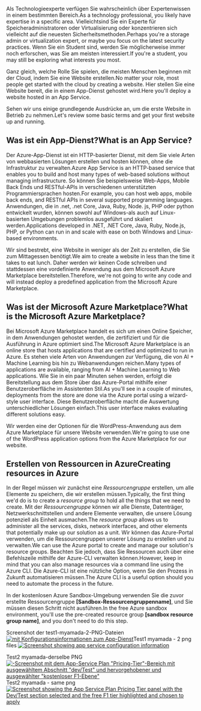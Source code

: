 <span data-ttu-id="54029-101">Als Technologieexperte verfügen Sie wahrscheinlich über Expertenwissen in einem bestimmten Bereich.</span><span class="sxs-lookup"><span data-stu-id="54029-101">As a technology professional, you likely have expertise in a specific area.</span></span> <span data-ttu-id="54029-102">Vielleichtsind Sie ein Experte für Speicheradministratoren oder Virtualisierung oder konzentrieren sich vielleicht auf die neuesten Sicherheitsmethoden.</span><span class="sxs-lookup"><span data-stu-id="54029-102">Perhaps you're a storage admin or virtualization expert, or maybe you focus on the latest security practices.</span></span> <span data-ttu-id="54029-103">Wenn Sie ein Student sind, werden Sie möglicherweise immer noch erforschen, was Sie am meisten interessiert.</span><span class="sxs-lookup"><span data-stu-id="54029-103">If you're a student, you may still be exploring what interests you most.</span></span>

<span data-ttu-id="54029-104">Ganz gleich, welche Rolle Sie spielen, die meisten Menschen beginnen mit der Cloud, indem Sie eine Website erstellen.</span><span class="sxs-lookup"><span data-stu-id="54029-104">No matter your role, most people get started with the cloud by creating a website.</span></span> <span data-ttu-id="54029-105">Hier stellen Sie eine Website bereit, die in einem App-Dienst gehostet wird.</span><span class="sxs-lookup"><span data-stu-id="54029-105">Here you'll deploy a website hosted in an App Service.</span></span>

<span data-ttu-id="54029-106">Sehen wir uns einige grundlegende Ausdrücke an, um die erste Website in Betrieb zu nehmen.</span><span class="sxs-lookup"><span data-stu-id="54029-106">Let's review some basic terms and get your first website up and running.</span></span>

## <a name="what-is-an-app-service"></a><span data-ttu-id="54029-107">Was ist ein App-Dienst?</span><span class="sxs-lookup"><span data-stu-id="54029-107">What is an App Service?</span></span>

<span data-ttu-id="54029-108">Der Azure-App-Dienst ist ein HTTP-basierter Dienst, mit dem Sie viele Arten von webbasierten Lösungen erstellen und hosten können, ohne die Infrastruktur zu verwalten.</span><span class="sxs-lookup"><span data-stu-id="54029-108">Azure App Service is an HTTP-based service that enables you to build and host many types of web-based solutions without managing infrastructure.</span></span> <span data-ttu-id="54029-109">So können Sie beispielsweise Web-Apps, Mobile Back Ends und RESTful-APIs in verschiedenen unterstützten Programmiersprachen hosten.</span><span class="sxs-lookup"><span data-stu-id="54029-109">For example, you can host web apps, mobile back ends, and RESTful APIs in several supported programming languages.</span></span> <span data-ttu-id="54029-110">Anwendungen, die in .net, .net Core, Java, Ruby, Node. js, PHP oder python entwickelt wurden, können sowohl auf Windows-als auch auf Linux-basierten Umgebungen problemlos ausgeführt und skaliert werden.</span><span class="sxs-lookup"><span data-stu-id="54029-110">Applications developed in .NET, .NET Core, Java, Ruby, Node.js, PHP, or Python can run in and scale with ease on both Windows and Linux-based environments.</span></span>

<span data-ttu-id="54029-111">Wir sind bestrebt, eine Website in weniger als der Zeit zu erstellen, die Sie zum Mittagessen benötigt.</span><span class="sxs-lookup"><span data-stu-id="54029-111">We aim to create a website in less than the time it takes to eat lunch.</span></span> <span data-ttu-id="54029-112">Daher werden wir keinen Code schreiben und stattdessen eine vordefinierte Anwendung aus dem Microsoft Azure Marketplace bereitstellen.</span><span class="sxs-lookup"><span data-stu-id="54029-112">Therefore, we're not going to write any code and will instead deploy a predefined application from the Microsoft Azure Marketplace.</span></span>

## <a name="what-is-the-microsoft-azure-marketplace"></a><span data-ttu-id="54029-113">Was ist der Microsoft Azure Marketplace?</span><span class="sxs-lookup"><span data-stu-id="54029-113">What is the Microsoft Azure Marketplace?</span></span>

<span data-ttu-id="54029-114">Bei Microsoft Azure Marketplace handelt es sich um einen Online Speicher, in dem Anwendungen gehostet werden, die zertifiziert und für die Ausführung in Azure optimiert sind.</span><span class="sxs-lookup"><span data-stu-id="54029-114">The Microsoft Azure Marketplace is an online store that hosts applications that are certified and optimized to run in Azure.</span></span> <span data-ttu-id="54029-115">Es stehen viele Arten von Anwendungen zur Verfügung, die von AI + Machine Learning bis hin zu Webanwendungen reichen.</span><span class="sxs-lookup"><span data-stu-id="54029-115">Many types of applications are available, ranging from AI + Machine Learning to Web applications.</span></span> <span data-ttu-id="54029-116">Wie Sie in ein paar Minuten sehen werden, erfolgt die Bereitstellung aus dem Store über das Azure-Portal mithilfe einer Benutzeroberfläche im Assistenten Stil.</span><span class="sxs-lookup"><span data-stu-id="54029-116">As you'll see in a couple of minutes, deployments from the store are done via the Azure portal using a wizard-style user interface.</span></span> <span data-ttu-id="54029-117">Diese Benutzeroberfläche macht die Auswertung unterschiedlicher Lösungen einfach.</span><span class="sxs-lookup"><span data-stu-id="54029-117">This user interface makes evaluating different solutions easy.</span></span>

<span data-ttu-id="54029-118">Wir werden eine der Optionen für die WordPress-Anwendung aus dem Azure Marketplace für unsere Website verwenden.</span><span class="sxs-lookup"><span data-stu-id="54029-118">We're going to use one of the WordPress application options from the Azure Marketplace for our website.</span></span>

## <a name="creating-resources-in-azure"></a><span data-ttu-id="54029-119">Erstellen von Ressourcen in Azure</span><span class="sxs-lookup"><span data-stu-id="54029-119">Creating resources in Azure</span></span>

<span data-ttu-id="54029-120">In der Regel müssen wir zunächst eine *Ressourcengruppe* erstellen, um alle Elemente zu speichern, die wir erstellen müssen.</span><span class="sxs-lookup"><span data-stu-id="54029-120">Typically, the first thing we'd do is to create a *resource group* to hold all the things that we need to create.</span></span> <span data-ttu-id="54029-121">Mit der *Ressourcengruppe* können wir alle Dienste, Datenträger, Netzwerkschnittstellen und andere Elemente verwalten, die unsere Lösung potenziell als Einheit ausmachen.</span><span class="sxs-lookup"><span data-stu-id="54029-121">The *resource group* allows us to administer all the services, disks, network interfaces, and other elements that potentially make up our solution as a unit.</span></span> <span data-ttu-id="54029-122">Wir können das Azure-Portal verwenden, um die Ressourcengruppen unserer Lösung zu erstellen und zu verwalten.</span><span class="sxs-lookup"><span data-stu-id="54029-122">We can use the Azure portal to create and manage our solution's resource groups.</span></span> <span data-ttu-id="54029-123">Beachten Sie jedoch, dass Sie Ressourcen auch über eine Befehlszeile mithilfe der Azure-CLI verwalten können.</span><span class="sxs-lookup"><span data-stu-id="54029-123">However, keep in mind that you can also manage resources via a command line using the Azure CLI.</span></span> <span data-ttu-id="54029-124">Die Azure-CLI ist eine nützliche Option, wenn Sie den Prozess in Zukunft automatisieren müssen.</span><span class="sxs-lookup"><span data-stu-id="54029-124">The Azure CLI is a useful option should you need to automate the process in the future.</span></span>

<span data-ttu-id="54029-125">In der kostenlosen Azure Sandbox-Umgebung verwenden Sie die zuvor erstellte Ressourcengruppe **<rgn>[Sandbox-Ressourcengruppenname]</rgn>**, und Sie müssen diesen Schritt nicht ausführen.</span><span class="sxs-lookup"><span data-stu-id="54029-125">In the free Azure sandbox environment, you'll use the pre-created resource group **<rgn>[sandbox resource group name]</rgn>**, and you don't need to do this step.</span></span>

<span data-ttu-id="54029-126">Screenshot der test1-myamada-2-PNG-Dateien [ ![mit Konfigurationsinformationen zum App-Dienst](../media/4-config-info-create.png)](../media/4-config-info-create-expanded.png#lightbox)</span><span class="sxs-lookup"><span data-stu-id="54029-126">Test1 myamada - 2 png files [![Screenshot showing app service configuration information](../media/4-config-info-create.png)](../media/4-config-info-create-expanded.png#lightbox)</span></span>

<span data-ttu-id="54029-127">Test2 myamada-derselbe PNG [ ![-Screenshot mit dem App-Service Plan "Pricing-Tier"-Bereich mit ausgewähltem Abschnitt "dev/Test" und hervorgehobener und ausgewählter "kostenloser F1-Ebene"](../media/4-select-pricing-tier.png)](../media/4-select-pricing-tier.png#lightbox)</span><span class="sxs-lookup"><span data-stu-id="54029-127">Test2 myamada - same png [![Screenshot showing the App Service Plan Pricing Tier panel with the Dev/Test section selected and the free F1 tier highlighted and chosen to apply](../media/4-select-pricing-tier.png)](../media/4-select-pricing-tier.png#lightbox)</span></span>
